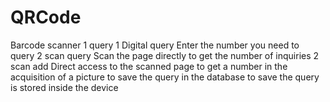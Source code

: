 # QRCode

Barcode scanner
1 query
    1 Digital query
        Enter the number you need to query
    2 scan query
        Scan the page directly to get the number of inquiries
2 scan add
    Direct access to the scanned page to get a number in the acquisition of a picture to save the query in the database to save the query is stored inside the device
